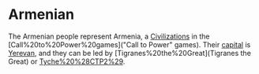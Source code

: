 # Armenian

The Armenian people represent Armenia, a [Civilizations](civilization) in the [Call%20to%20Power%20games]("Call to Power" games). Their [capital](capital) is [Yerevan](Yerevan), and they can be led by [Tigranes%20the%20Great](Tigranes the Great) or [Tyche%20%28CTP2%29](Tyche).